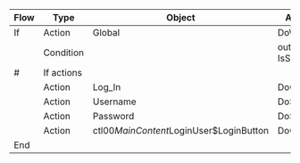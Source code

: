 | Flow | Type       | Object                                  | Action        | ParamName | ParamType | ParamValue |
| ---- | ---------- | --------------------------------------- | ------------- | --------- | --------- | ---------- |
| If   | Action     | Global                                  | DoWaitFor     | objectId  | objectId  | Log_In     |
|      | Condition  |                                         | output1 IsSet |           |           |            |
| #    | If actions |                                         |               |           |           |            |
|      | Action     | Log_In                                  | DoClick       |           |           |            |
|      | Action     | Username                                | DoSetText     | txt       | string    | librarian  |
|      | Action     | Password                                | DoSetText     | txt       | string    | librarian  |
|      | Action     | ctl00$MainContent$LoginUser$LoginButton | DoClick       |           |           |            |
| End  |            |                                         |               |           |           |            |